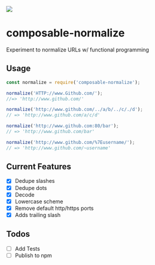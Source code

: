 ![](https://img.shields.io/badge/purely%20functional-%CE%BB-blue.svg?style=flat-square)
# composable-normalize
Experiment  to normalize URLs w/ functional programming

## Usage

```js
const normalize = require('composable-normalize');

normalize('HTTP://www.Github.com/');
//=> 'http://www.github.com/'

normalize('http://www.github.com/../a/b/../c/./d');
// => 'http://www.github.com/a/c/d'

normalize('http://www.github.com:80/bar');
// => 'http://www.github.com/bar'

normalize('http://www.github.com/%7Eusername/');
// => 'http://www.github.com/~username'
```

## Current Features

- [x] Dedupe slashes
- [x] Dedupe dots
- [x] Decode
- [x] Lowercase scheme
- [x] Remove default http/https ports
- [x] Adds trailing slash

## Todos
- [ ] Add Tests
- [ ] Publish to npm
